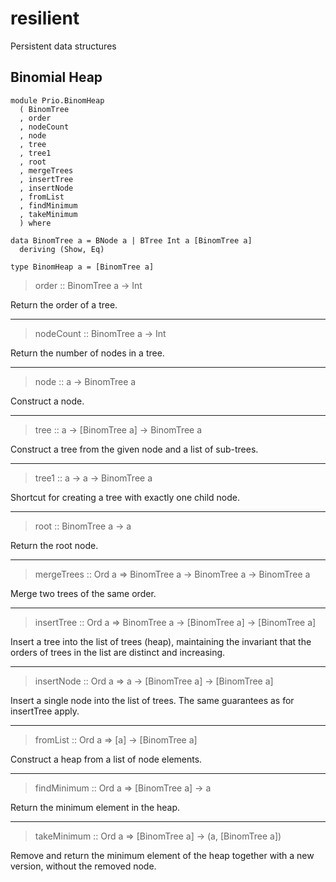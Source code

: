 # resilient

Persistent data structures

## Binomial Heap

```
module Prio.BinomHeap
  ( BinomTree
  , order
  , nodeCount
  , node
  , tree
  , tree1
  , root
  , mergeTrees
  , insertTree
  , insertNode
  , fromList
  , findMinimum
  , takeMinimum
  ) where
```

```
data BinomTree a = BNode a | BTree Int a [BinomTree a]
  deriving (Show, Eq)
```

```
type BinomHeap a = [BinomTree a]
```

> order :: BinomTree a -> Int

Return the order of a tree.

---

> nodeCount :: BinomTree a -> Int

Return the number of nodes in a tree.

---

> node :: a -> BinomTree a

Construct a node.

---

> tree :: a -> [BinomTree a] -> BinomTree a

Construct a tree from the given node and a list of sub-trees.

---

> tree1 :: a -> a -> BinomTree a

Shortcut for creating a tree with exactly one child node.

---

> root :: BinomTree a -> a

Return the root node.

---

> mergeTrees :: Ord a => BinomTree a -> BinomTree a -> BinomTree a

Merge two trees of the same order.

---

> insertTree :: Ord a => BinomTree a -> [BinomTree a] -> [BinomTree a]

Insert a tree into the list of trees (heap), maintaining the invariant that the orders of trees in the list are distinct and increasing.

---

> insertNode :: Ord a => a -> [BinomTree a] -> [BinomTree a]

Insert a single node into the list of trees. The same guarantees as for insertTree apply.

---

> fromList :: Ord a => [a] -> [BinomTree a]

Construct a heap from a list of node elements.

---

> findMinimum :: Ord a => [BinomTree a] -> a

Return the minimum element in the heap.

---

> takeMinimum :: Ord a => [BinomTree a] -> (a, [BinomTree a])

Remove and return the minimum element of the heap together with a new version, without the removed node.
